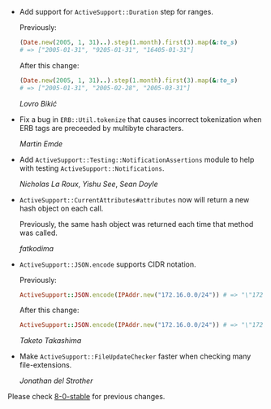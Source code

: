 *   Add support for `ActiveSupport::Duration` step for ranges.

    Previously:

    ```ruby
    (Date.new(2005, 1, 31)..).step(1.month).first(3).map(&:to_s)
    # => ["2005-01-31", "9205-01-31", "16405-01-31"]
    ```

    After this change:

    ```ruby
    (Date.new(2005, 1, 31)..).step(1.month).first(3).map(&:to_s)
    # => ["2005-01-31", "2005-02-28", "2005-03-31"]
    ```

    *Lovro Bikić*

*   Fix a bug in `ERB::Util.tokenize` that causes incorrect tokenization when ERB tags are preceeded by multibyte characters.

    *Martin Emde*

*   Add `ActiveSupport::Testing::NotificationAssertions` module to help with testing `ActiveSupport::Notifications`.

    *Nicholas La Roux*, *Yishu See*, *Sean Doyle*

*   `ActiveSupport::CurrentAttributes#attributes` now will return a new hash object on each call.

    Previously, the same hash object was returned each time that method was called.

    *fatkodima*

*   `ActiveSupport::JSON.encode` supports CIDR notation.

    Previously:

    ```ruby
    ActiveSupport::JSON.encode(IPAddr.new("172.16.0.0/24")) # => "\"172.16.0.0\""
    ```

    After this change:

    ```ruby
    ActiveSupport::JSON.encode(IPAddr.new("172.16.0.0/24")) # => "\"172.16.0.0/24\""
    ```

    *Taketo Takashima*

*   Make `ActiveSupport::FileUpdateChecker` faster when checking many file-extensions.

    *Jonathan del Strother*

Please check [8-0-stable](https://github.com/rails/rails/blob/8-0-stable/activesupport/CHANGELOG.md) for previous changes.
